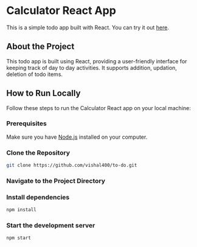 # Calculator React App

This is a simple todo app built with React. You can try it out [here](https://calculator-delta-ten-36.vercel.app/).

## About the Project

This todo app is built using React, providing a user-friendly interface for keeping track of day to day activities. It supports addition, updation, deletion of todo items.

## How to Run Locally

Follow these steps to run the Calculator React app on your local machine:

### Prerequisites

Make sure you have [Node.js](https://nodejs.org/) installed on your computer.

### Clone the Repository

```bash
git clone https://github.com/vishal400/to-do.git
```
### Navigate to the Project Directory

### Install dependencies
```bash
npm install
```
### Start the development server
```bash
npm start
```